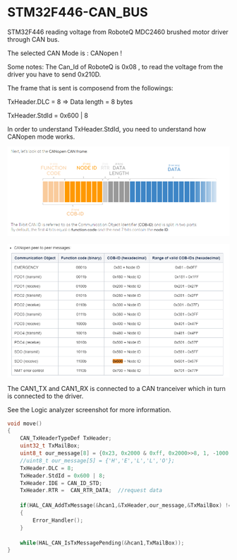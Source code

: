 # STM32F446-CAN_BUS
STM32F446 reading voltage from RoboteQ MDC2460 brushed motor driver through CAN bus. 

The selected CAN Mode is : CANopen !

Some notes: The Can_Id of RoboteQ is 0x08 , to read the voltage from the driver you have to send 0x210D.

The frame that is sent is composend from the followings:

TxHeader.DLC = 8 => Data length = 8 bytes

TxHeader.StdId = 0x600 | 8 

In order to understand TxHeader.StdId, you need to understand how CANopen mode works.

![](images/canframe.PNG)

![](images/table.PNG)

The CAN1_TX and CAN1_RX is connected to a CAN tranceiver which in turn is connected to the driver.

See the Logic analyzer screenshot for more information. 
```c
void move()
{
	CAN_TxHeaderTypeDef TxHeader;
	uint32_t TxMailBox;
	uint8_t our_message[8] = {0x23, 0x2000 & 0xff, 0x2000>>8, 1, -1000, -2, 0, 0};
	//uint8_t our_message[5] = {'H','E','L','L','O'};
	TxHeader.DLC = 8;
	TxHeader.StdId = 0x600 | 8;
	TxHeader.IDE = CAN_ID_STD;
	TxHeader.RTR = 	CAN_RTR_DATA;  //request data

	if(HAL_CAN_AddTxMessage(&hcan1,&TxHeader,our_message,&TxMailBox) != HAL_OK)
	{
		Error_Handler();
	}

	while(HAL_CAN_IsTxMessagePending(&hcan1,TxMailBox));
}
```
